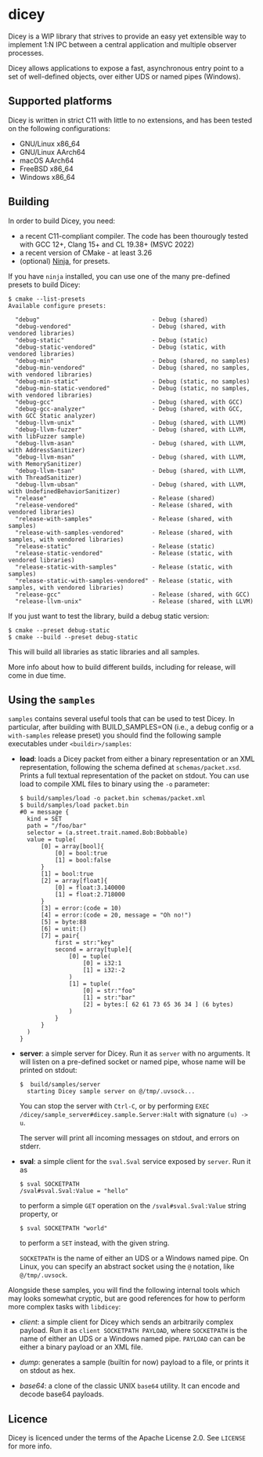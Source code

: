 # dicey

Dicey is a WIP library that strives to provide an easy yet extensible way to implement 1:N IPC between a central
application and multiple observer processes.

Dicey allows applications to expose a fast, asynchronous entry point to a set of well-defined objects, over either UDS or
named pipes (Windows).

## Supported platforms

Dicey is written in strict C11 with little to no extensions, and has been tested on the following configurations:

- GNU/Linux x86_64
- GNU/Linux AArch64
- macOS AArch64
- FreeBSD x86_64
- Windows x86_64

## Building

In order to build Dicey, you need:

- a recent C11-compliant compiler. The code has been thourougly tested with GCC 12+, Clang 15+ and CL 19.38+ (MSVC 2022)
- a recent version of CMake  - at least 3.26
- (optional) [Ninja](https://ninja-build.org/), for presets.

If you have `ninja` installed, you can use one of the many pre-defined presets to build Dicey:

```
$ cmake --list-presets
Available configure presets:

  "debug"                                - Debug (shared)
  "debug-vendored"                       - Debug (shared, with vendored libraries)
  "debug-static"                         - Debug (static)
  "debug-static-vendored"                - Debug (static, with vendored libraries)
  "debug-min"                            - Debug (shared, no samples)
  "debug-min-vendored"                   - Debug (shared, no samples, with vendored libraries)
  "debug-min-static"                     - Debug (static, no samples)
  "debug-min-static-vendored"            - Debug (static, no samples, with vendored libraries)
  "debug-gcc"                            - Debug (shared, with GCC)
  "debug-gcc-analyzer"                   - Debug (shared, with GCC, with GCC Static analyzer)
  "debug-llvm-unix"                      - Debug (shared, with LLVM)
  "debug-llvm-fuzzer"                    - Debug (shared, with LLVM, with libFuzzer sample)
  "debug-llvm-asan"                      - Debug (shared, with LLVM, with AddressSanitizer)
  "debug-llvm-msan"                      - Debug (shared, with LLVM, with MemorySanitizer)
  "debug-llvm-tsan"                      - Debug (shared, with LLVM, with ThreadSanitizer)
  "debug-llvm-ubsan"                     - Debug (shared, with LLVM, with UndefinedBehaviorSanitizer)
  "release"                              - Release (shared)
  "release-vendored"                     - Release (shared, with vendored libraries)
  "release-with-samples"                 - Release (shared, with samples)
  "release-with-samples-vendored"        - Release (shared, with samples, with vendored libraries)
  "release-static"                       - Release (static)
  "release-static-vendored"              - Release (static, with vendored libraries)
  "release-static-with-samples"          - Release (static, with samples)
  "release-static-with-samples-vendored" - Release (static, with samples, with vendored libraries)
  "release-gcc"                          - Release (shared, with GCC)
  "release-llvm-unix"                    - Release (shared, with LLVM)
```

If you just want to test the library, build a debug static version:

```
$ cmake --preset debug-static
$ cmake --build --preset debug-static
```

This will build all libraries as static libraries and all samples.

More info about how to build different builds, including for release, will come in due time.

## Using the `samples`

`samples` contains several useful tools that can be used to test Dicey.
In particular, after building with BUILD_SAMPLES=ON (i.e., a debug config or a `with-samples` release preset) you should
find the following sample executables under `<buildir>/samples`:

- **load**: loads a Dicey packet from either a binary representation or an XML representation, following the schema defined
  at `schemas/packet.xsd`. Prints a full textual representation of the packet on stdout.
  You can use load to compile XML files to binary using the `-o` parameter:

  ```
  $ build/samples/load -o packet.bin schemas/packet.xml
  $ build/samples/load packet.bin
  #0 = message {
    kind = SET
    path = "/foo/bar"
    selector = (a.street.trait.named.Bob:Bobbable)
    value = tuple(
        [0] = array[bool]{
            [0] = bool:true
            [1] = bool:false
        }
        [1] = bool:true
        [2] = array[float]{
            [0] = float:3.140000
            [1] = float:2.718000
        }
        [3] = error:(code = 10)
        [4] = error:(code = 20, message = "Oh no!")
        [5] = byte:88
        [6] = unit:()
        [7] = pair{
            first = str:"key"
            second = array[tuple]{
                [0] = tuple(
                    [0] = i32:1
                    [1] = i32:-2
                )
                [1] = tuple(
                    [0] = str:"foo"
                    [1] = str:"bar"
                    [2] = bytes:[ 62 61 73 65 36 34 ] (6 bytes)
                )
            }
        }
    )
  }
  ```

- **server**: a simple server for Dicey. Run it as `server` with no arguments. It will listen on a pre-defined socket or
  named pipe, whose name will be printed on stdout:

  ```
  $  build/samples/server
    starting Dicey sample server on @/tmp/.uvsock...
  ```

  You can stop the server with `Ctrl-C`, or by performing `EXEC /dicey/sample_server#dicey.sample.Server:Halt` with
  signature `(u) -> u`.

  The server will print all incoming messages on stdout, and errors on stderr.

- **sval**: a simple client for the `sval.Sval` service exposed by `server`.
  Run it as

  ```
  $ sval SOCKETPATH
  /sval#sval.Sval:Value = "hello"
  ```

  to perform a simple `GET` operation on the `/sval#sval.Sval:Value` string property, or

  ```
  $ sval SOCKETPATH "world"
  ```

  to perform a `SET` instead, with the given string.

  `SOCKETPATH` is the name of either an UDS or a Windows named pipe. On Linux, you can specify an abstract socket using
  the `@` notation, like `@/tmp/.uvsock`.

Alongside these samples, you will find the following internal tools which may looks somewhat cryptic, but are good references
for how to perform more complex tasks with `libdicey`:

- *client*: a simple client for Dicey which sends an arbitrarily complex payload.
  Run it as `client SOCKETPATH PAYLOAD`, where `SOCKETPATH` is the name of either an UDS or a Windows named pipe.
  `PAYLOAD` can can be either a binary payload or an XML file.

- *dump*: generates a sample (builtin for now) payload to a file, or prints it on stdout as hex.

- *base64*: a clone of the classic UNIX `base64` utility. It can encode and decode base64 payloads.

## Licence

Dicey is licenced under the terms of the Apache License 2.0. See `LICENSE` for more info.
